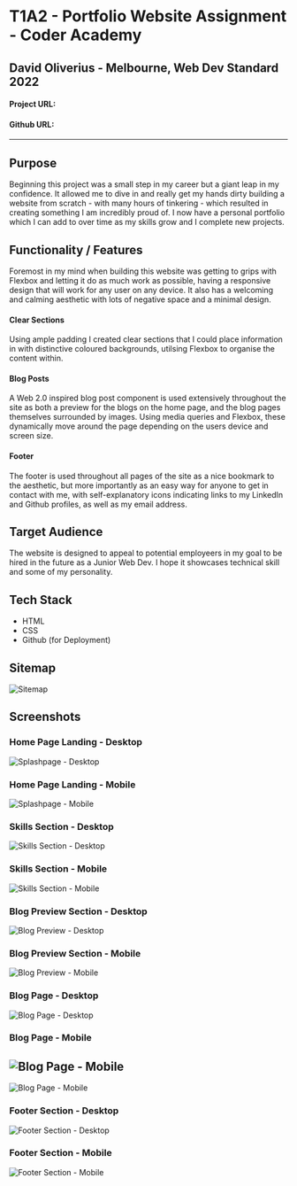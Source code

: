 # T1A2 - Portfolio Website Assignment - Coder Academy
## David Oliverius - Melbourne, Web Dev Standard 2022
#### Project URL:
#### Github URL:
---

## Purpose
Beginning this project was a small step in my career but a giant leap in my confidence. It allowed me to dive in and really get my hands dirty building a website from scratch - with many hours of tinkering - which resulted in creating something I am incredibly proud of. I now have a personal portfolio which I can add to over time as my skills grow and I complete new projects.
## Functionality / Features
Foremost in my mind when building this website was getting to grips with Flexbox and letting it do as much work as possible, having a responsive design that will work for any user on any device. It also has a welcoming and calming aesthetic with lots of negative space and a minimal design.
#### Clear Sections
Using ample padding I created clear sections that I could place information in with distinctive coloured backgrounds, utilsing Flexbox to organise the content within.
#### Blog Posts
A Web 2.0 inspired blog post component is used extensively throughout the site as both a preview for the blogs on the home page, and the blog pages themselves surrounded by images. Using media queries and Flexbox, these dynamically move around the page depending on the users device and screen size.
#### Footer
The footer is used throughout all pages of the site as a nice bookmark to the aesthetic, but more importantly as an easy way for anyone to get in contact with me, with self-explanatory icons indicating links to my LinkedIn and Github profiles, as well as my email address.
## Target Audience
The website is designed to appeal to potential employeers in my goal to be hired in the future as a Junior Web Dev. I hope it showcases technical skill and some of my personality.
## Tech Stack
- HTML
- CSS
- Github (for Deployment)
## Sitemap
![Sitemap](/docs/sitemap.png)

## Screenshots
### Home Page Landing - Desktop
![Splashpage - Desktop](docs/splash-desktop.png)
### Home Page Landing - Mobile
![Splashpage - Mobile](docs/splash-mobile.png)
### Skills Section - Desktop
![Skills Section - Desktop](docs/skills-desktop.png)
### Skills Section - Mobile
![Skills Section - Mobile](docs/skills-mobile.png)
### Blog Preview Section - Desktop
![Blog Preview - Desktop](docs/blogpreview-desktop.png)
### Blog Preview Section - Mobile
![Blog Preview - Mobile](docs/blogpreview-mobile.png)
### Blog Page - Desktop
![Blog Page - Desktop](docs/blog-desktop.png)
### Blog Page - Mobile
![Blog Page - Mobile](docs/blog-mobile1.png)
---
![Blog Page - Mobile](docs/blog-mobile2.png)
### Footer Section - Desktop
![Footer Section - Desktop](docs/footer-desktop.png)
### Footer Section - Mobile
![Footer Section - Mobile](docs/footer-mobile.png)
